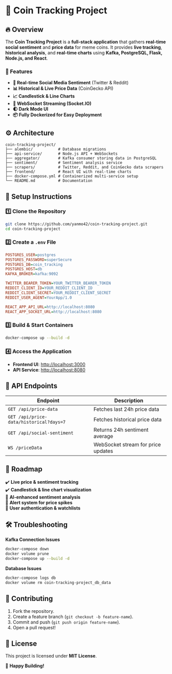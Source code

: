 # 🚀 Coin Tracking Project

## 🔥 Overview
The **Coin Tracking Project** is a **full-stack application** that gathers **real-time social sentiment** and **price data** for meme coins. It provides **live tracking**, **historical analysis**, and **real-time charts** using **Kafka, PostgreSQL, Flask, Node.js, and React**.

### 📌 Features
- **📡 Real-time Social Media Sentiment** (Twitter & Reddit)
- **📊 Historical & Live Price Data** (CoinGecko API)
- **📈 Candlestick & Line Charts**
- **📡 WebSocket Streaming (Socket.IO)**
- **🌓 Dark Mode UI**
- **📦 Fully Dockerized for Easy Deployment**

## ⚙️ Architecture
```
coin-tracking-project/
├── alembic/           # Database migrations
├── api-service/       # Node.js API + WebSockets
├── aggregator/        # Kafka consumer storing data in PostgreSQL
├── sentiment/         # Sentiment analysis service
├── scrapers/          # Twitter, Reddit, and CoinGecko data scrapers
├── frontend/          # React UI with real-time charts
├── docker-compose.yml # Containerized multi-service setup
└── README.md          # Documentation
```

## 🚀 Setup Instructions

### 1️⃣ Clone the Repository
```bash
git clone https://github.com/yanmo42/coin-tracking-project.git
cd coin-tracking-project
```

### 2️⃣ Create a `.env` File
```ini
POSTGRES_USER=postgres
POSTGRES_PASSWORD=superSecure
POSTGRES_DB=coin_tracking
POSTGRES_HOST=db
KAFKA_BROKER=kafka:9092

TWITTER_BEARER_TOKEN=YOUR_TWITTER_BEARER_TOKEN
REDDIT_CLIENT_ID=YOUR_REDDIT_CLIENT_ID
REDDIT_CLIENT_SECRET=YOUR_REDDIT_CLIENT_SECRET
REDDIT_USER_AGENT=YourApp/1.0

REACT_APP_API_URL=http://localhost:8080
REACT_APP_SOCKET_URL=http://localhost:8080
```

### 3️⃣ Build & Start Containers
```bash
docker-compose up --build -d
```

### 4️⃣ Access the Application
- **Frontend UI**: [http://localhost:3000](http://localhost:3000)
- **API Service**: [http://localhost:8080](http://localhost:8080)

## 📡 API Endpoints
| Endpoint | Description |
|----------|------------|
| `GET /api/price-data` | Fetches last 24h price data |
| `GET /api/price-data/historical?days=7` | Fetches historical price data |
| `GET /api/social-sentiment` | Returns 24h sentiment average |
| `WS /priceData` | WebSocket stream for price updates |

## 📅 Roadmap
✔️ **Live price & sentiment tracking**  
✔️ **Candlestick & line chart visualization**  
🚀 **AI-enhanced sentiment analysis**  
🚀 **Alert system for price spikes**  
🚀 **User authentication & watchlists**  

## 🛠 Troubleshooting
**Kafka Connection Issues**  
```bash
docker-compose down
docker volume prune
docker-compose up --build -d
```

**Database Issues**  
```bash
docker-compose logs db
docker volume rm coin-tracking-project_db_data
```

## 🎯 Contributing
1. Fork the repository.
2. Create a feature branch (`git checkout -b feature-name`).
3. Commit and push (`git push origin feature-name`).
4. Open a pull request!

## 📜 License
This project is licensed under **MIT License**.



🚀 **Happy Building!**
